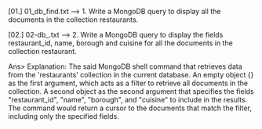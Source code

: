 [01.]  01_db_find.txt  --> 1. Write a MongoDB query to display all the documents in the collection restaurants.

[02.]  02-db_.txt      --> 2. Write a MongoDB query to display the fields restaurant_id, name, borough and cuisine for all the documents in the collection restaurant.

Ans> Explanation:
The said MongoDB shell command that retrieves data from the 'restaurants' collection in the current  database.
An empty object {} as the first argument, which acts as a filter to retrieve all documents in the collection.
A second object as the second argument that specifies the fields "restaurant_id", "name", "borough", and "cuisine" to include in the results.
The command would return a cursor to the documents that match the filter, including only the specified fields.
